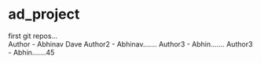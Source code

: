 # ad_project
first git repos...
<br>
Author - Abhinav Dave
Author2 - Abhinav.......
Author3 - Abhin.......
Author3 - Abhin.......45
